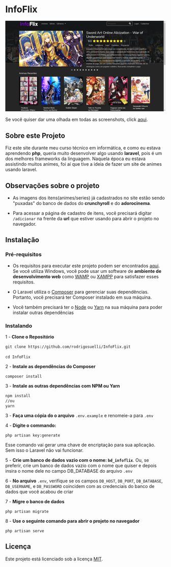 # InfoFlix

![Screenshot](https://github.com/rodrigosuelli/InfoFlix/blob/master/screenshot.png)

Se você quiser dar uma olhada em todas as screenshots, click [aqui](https://drive.google.com/drive/folders/1AMb3vkXEdAruaHRhWOPTsYCWIP5ctUAe?usp=sharing).

## Sobre este Projeto

Fiz este site durante meu curso técnico em informática, e como eu estava aprendendo **php**, queria muito desenvolver algo usando **laravel**, pois é um dos melhores frameworks da linguagem. Naquela época eu estava assistindo muitos animes, foi aí que tive a ideia de fazer um site de animes usando laravel.

## Observações sobre o projeto

- As imagens dos itens(animes/series) já cadastrados no site estão sendo "puxadas" do banco de dados do **crunchyroll** e do **adorocinema**.

- Para acessar a página de cadastro de itens, você precisará digitar `/adicionar` na frente da **url** que estiver usando para abrir o projeto no navegador.

## Instalação

### Pré-requisitos

- Os requisitos para executar este projeto podem ser encontrados [aqui](https://laravel.com/docs/6.x/installation#server-requirements). Se você utiliza Windows, você pode usar um software de **ambiente de desenvolvimento web** como [WAMP](http://www.wampserver.com/en/) ou [XAMPP](https://www.apachefriends.org/pt_br/index.html) para satisfazer esses requisitos.

- O Laravel utiliza o [Composer](https://getcomposer.org/) para gerenciar suas dependências. Portanto, você precisará ter Composer instalado em sua máquina.

- Você também precisará ter o [Node](https://nodejs.org/en/) ou [Yarn](https://legacy.yarnpkg.com/en/) na sua máquina para poder instalar outras dependências

### Instalando

1 - **Clone o Repositório**

```
git clone https://github.com/rodrigosuelli/InfoFlix.git

cd InfoFlix
```

2 - **Instale as dependências do Composer**

```
composer install
```

3 - **Instale as outras dependências com NPM ou Yarn**

```
npm install
//ou
yarn
```

3 - **Faça uma cópia do o arquivo** `.env.example` e renomeie-a para `.env`

4 - **Digite o commando:**
```
php artisan key:generate
```
Esse comando vai gerar uma chave de encriptação para sua aplicação. Sem isso o Laravel não vai funcionar.

5 - **Crie um banco de dados vazio com o nome: `bd_infoflix`**. Ou, se preferir, crie um banco de dados vazio com o nome que quiser e depois insira o nome dele no campo DB_DATABASE do arquivo `.env`

6 - **No arquivo** `.env`, verifique se os campos `DB_HOST`, `DB_PORT`, `DB_DATABASE`, `DB_USERNAME`, e `DB_PASSWORD` coincidem com as credenciais do banco de dados que você acabou de criar

7 - **Migre o banco de dados**

```
php artisan migrate
```
8 - **Use o seguinte comando para abrir o projeto no navegador**
```
php artisan serve
```
## Licença
Este projeto está licenciado sob a licença [MIT](https://github.com/rodrigosuelli/InfoFlix/blob/master/LICENSE).
